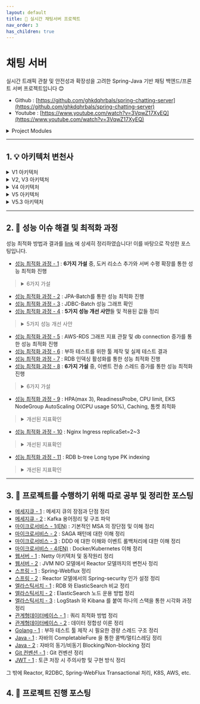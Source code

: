 ```yaml
---
layout: default
title: 📌 실시간 채팅서버 프로젝트
nav_order: 3
has_children: true
---
```


# **채팅 서버**

실시간 트래픽 관찰 및 안전성과 확장성을 고려한 Spring-Java 기반 채팅 백엔드/프론트 서버 프로젝트입니다 😊

* Github : [https://github.com/ghkdqhrbals/spring-chatting-server](https://github.com/ghkdqhrbals/spring-chatting-server)
* Youtube : [https://www.youtube.com/watch?v=3VqwZ17XyEQ](https://www.youtube.com/watch?v=3VqwZ17XyEQ)

<details><summary> Project Modules </summary><div markdown="1">

1. `common-dto` : 에러 처리와 다양한 변수 및 dto들을 관리하는 모듈입니다.
2. `gateway-service` : Netty, (Spring-Cloud-Gateway) 통합 백엔드 엔트리를 제공하는 게이트웨이로써 JWT 토큰 검증 및 유저권한에 따라 백엔드에 엑세스를 허가해주는 모듈입니다.
3. `config-service` : 여러 설정파일들을 rabbitMQ와 actuator로 여러 서버에 전파하는 역할을 수행합니다.
4. `discovery-service` : Eureka 서버로 `gateway-service` 에게 로드밸런싱을 위한 서버 url 리스트를 반환해주는 역할을 수행합니다.
5. `docker-elk` : `엘라스틱 서치` + `로그 스태시` + `키바나` 를 병합하여 도커라이징 된 라이브러리로, `Kafka` 의 newUser 토픽을 읽어와 인덱스에 저장 및 그래프화 하는 모듈입니다.
6. `인증서버` : Undertow, JWT 토큰 발급 및 `채팅서버`와 `고객서버`에 유저 추가 이벤트를 Saga Orchestration 방식으로 전파하는 역할을 수행합니다.
7. `채팅서버` : Tomcat, 채팅서비스를 제공하는 서버입니다.
8. `고객서버` : Tomcat, 사용자의 계좌를 관리하는 서버입니다.
9. `주문서버` : (**Not set**) 사용자의 상품주문을 관리하는 서버입니다.
10. `상품서버` : (**Not set**) 상품목록을 관리하는 서버입니다.
11. `kafkaMQ` : `인증서버`, `고객서버`, `주문서버` 가 유저정보를 서로 전파받을 떄 사용됩니다. 또한 RDB 의 Backup를 생성할 때 사용되며 ELK 의 통계를 만들때 사용되는 백본망입니다.
12. `rabbitMQ` : Actuator 에 설정파일들을 실시간으로 전파할 떄 사용되는 메세지큐입니다.
13. `nginx` : (deprecated)
14. `Redis` : 이벤트 전송 상태를 저장할 때 사용하는 DB입니다.
15. `RDB` : (Postgres) AWS-RDS 및 localDB 를 사용하며, 주요서비스들의 데이터들을 저장합니다.

</div></details>


-----

## 1.  💡 아키텍처 변천사

<details><summary> V1 아키텍처 </summary><div markdown="1">

![img](../../assets/img/kafka/kafkaVersion.png)

</div></details>

<details><summary> V2, V3 아키텍처 </summary><div markdown="1">

![img](../../assets/img/es/final.png)

</div></details>

<details><summary> V4 아키텍처 </summary><div markdown="1">

![img](../../assets/img/msa/v3.1.0.png)

</div></details>

<details><summary> V5 아키텍처 </summary><div markdown="1">

![image](../../assets/img/msa/12.svg)

</div></details>


<details><summary> V5.3 아키텍처 </summary><div markdown="1">

<img width="880" alt="스크린샷 2023-12-15 오후 12 31 41" src="https://github.com/ghkdqhrbals/spring-chatting-server/assets/29156882/2652be5a-2d1c-4a7b-957b-d69aaa21007e">

</div></details>

------

## 2.  🔨 성능 이슈 해결 및 최적화 과정

성능 최적화 방법과 결과를 [link](https://github.com/ghkdqhrbals/spring-chatting-server/issues?q=is%3Aissue+label%3A%22feature%3A+performance%22+) 에 상세히 정리하였습니다! 이를 바탕으로 작성한 포스팅입니다. 

* [성능 최적화 과정 - 1](https://ghkdqhrbals.github.io/portfolios/docs/project/2023-01-16-chatting(13)/) : **6가지 가설** 중, 도커 리소스 추가와 서버 수평 확장를 통한 성능 최적화 진행
> <details><summary> 6가지 가설 </summary><div markdown="1">
>
>  * [서버부하 툴의 속도문제] 문제였나? ❌
>  * [이벤트 흐름에서의 문제] 문제였나? ❌
>  * [백업 과정에서의 문제] 문제였나? ❌ 
>  * [과도한 replication 생성] 문제였나? ❌
>  * [제한된 CPU/MEMORY 리소스로 인한 문제] 문제였나? ✅
>  * [단일 인증 서버로 인한 병목현상] 문제였나? ✅
>
> </div></details>
* [성능 최적화 과정 - 2](https://ghkdqhrbals.github.io/portfolios/docs/project/2023-01-17-chatting(15)/) : JPA-Batch를 통한 성능 최적화 진행
* [성능 최적화 과정 - 3](https://ghkdqhrbals.github.io/portfolios/docs/project/2023-01-24-chatting(17)/) : JDBC-Batch 성능 그래프 확인
* [성능 최적화 과정 - 4](https://ghkdqhrbals.github.io/portfolios/docs/project/2023-01-27-chatting(18)/) : **5가지 성능 개선 사안**들 및 적용된 값들 정리
> <details><summary> 5가지 성능 개선 사안 </summary><div markdown="1">
>
>  * [JDBC-Batch] before : 1 / after : 100
>  * [chatting_id 내부 자동 생성(네트워크 로드 감소)] before : from db sequence / after : random.UUID
>  * [db parallel processor 확장(db cpu 사용률 증가)] before : 1개 / after : 8개
>  * [쿼리 빈도 축소( sql 최적화 + lazy fetch )] before : 6번 / after : 4번
>  * [서버 수평 확장] before : 1대 / after : 2대
>
> </div></details>
* [성능 최적화 과정 - 5](https://ghkdqhrbals.github.io/portfolios/docs/project/2023-03-05-chatting(21)/) : AWS-RDS 그래프 지표 관찰 및 db connection 증가를 통한 성능 최적화 진행
* [성능 최적화 과정 - 6](https://ghkdqhrbals.github.io/portfolios/docs/project/2023-03-11-chatting(23)/) : 부하 테스트를 위한 툴 제작 및 실제 테스트 결과
* [성능 최적화 과정 - 7](https://ghkdqhrbals.github.io/portfolios/docs/project/2023-03-16-chatting(25)/) : RDB 인덱싱 활성화를 통한 성능 최적화 진행
* [성능 최적화 과정 - 8](https://ghkdqhrbals.github.io/portfolios/docs/project/2023-05-01-chatting(35)/) : **6가지 가설** 중, 이벤트 전송 스레드 증가를 통한 성능 최적화 진행
> <details><summary> 6가지 가설 </summary><div markdown="1">
>
> * [Undertow 의 적은 parellel thread] 문제였나? ❌
> * [Spring Security 의 토큰 확인 절차에서 발생할 수 있는 딜레이 문제] 문제였나? ❌
> * [이벤트 트랜젝션을 관리하는 Redis 저장 성능 문제] 문제였나? ❌
> * [CPU/Memory 부족] 문제였나? ✅
> * [적은 Kafka Producer 스레드 개수] 문제였나? ✅
> * [linger.ms 와 batch_size 문제] 문제였나? ❌
>
> </div></details>
* [성능 최적화 과정 - 9](https://ghkdqhrbals.github.io/portfolios/docs/project/2023-12-21-chatting(40)/) : HPA(max 3), ReadinessProbe, CPU limit, EKS NodeGroup AutoScaling O(CPU usage 50%), Caching, 톰켓 최적화
> <details><summary> 개선된 지표확인 </summary><div markdown="1">
>
> | 지표 | 개선 이전 | 개선 이후 | 변화 |
> |------|-----------|-----------|------|
> | TPS 평균 | 109.27 | 312.16 | **185.68% 🟢** |
> | TPS p95 | 271.82 | 376.77 | **38.61% 🟢** |
> | TPS p99 | 298.47 | 415.61 | **39.25% 🟢** |
> | MTTFB 평균 | 1605.44 ms | 950.89 ms | **68.84% 🟢** |
> | MTTFB p95 | 24013.28 ms | 1322.11 ms | **1716.28% 🟢** |
> | MTTFB p99 | 27690.40 ms | 1833.22 ms | **1410.48% 🟢** |
> | MTTFB 차이 평균 | 2838.38 ms | 112.52 ms | **2422.56% 🟢** |
> | MTTFB 평균적인 변동률 | 75.00% | 10.67% | **602.91% 🟢** |
>
> </div></details>
* [성능 최적화 과정 - 10](https://ghkdqhrbals.github.io/portfolios/docs/project/2023-12-29-chatting(41)/) : Nginx Ingress replicaSet=2~3
> <details><summary> 개선된 지표확인 </summary><div markdown="1">
>
> | 지표              | 개선 이전      | 개선 이후      | Change |
> | ----------------|------------|------------|-------|
> | TPS 평균         | 319.99     | 422.20     | **31.94% 🟢** |
> | TPS p95        | 376.77     | 497.80     | **32.12% 🟢** |
> | TPS p99        | 415.61     | 532.80     | **28.20% 🟢** |
> | MTTFB 평균       | 950.89 ms  | 709.86 ms  | **25.35% 🟢** |
> | MTTFB p95      | 1322.11 ms | 958.64 ms  | **27.49% 🟢** |
> | MTTFB p99      | 1833.22 ms | 1117.45 ms | **39.04% 🟢** |
> | MTTFB 차이 평균    | 112.52 ms  | 58.82 ms   | **47.72% 🟢** |
> | MTTFB 평균적인 변동률 | 10.67%     | 7.67%      | **28.12% 🟢** |
>
> </div></details>
* [성능 최적화 과정 - 11](https://ghkdqhrbals.github.io/portfolios/docs/project/2024-01-03-chatting(42)/) : RDB b-tree Long type PK indexing
> <details><summary> 개선된 지표확인 </summary><div markdown="1">
>
> | 지표 | 개선 이전 | 개선 이후 | Change        |
> |------|-----------|---------------|------|
> | TPS 평균 | 377.24 | 404.36 | **7.19% 🟢**  |
> | TPS p95 | 464.73 | 472.70 | **1.71% 🟢**  |
> | TPS p99 | 491.26 | 520.06 | **5.86% 🟢**  |
> | MTTFB 평균 | 496.27 ms | 456.42 ms | **8.73% 🟢**  |
> | MTTFB p95 | 882.81 ms | 799.67 ms | **10.4% 🟢**  |
> | MTTFB p99 | 1163.81 ms | 1130.67 ms | **2.93% 🟢**  |
> | MTTFB 차이 평균 | 106.51 ms | 74.02 ms | **43.89% 🟢** |
> | MTTFB 평균적인 변동률 | 20.77% | 15.27% | **36.02% 🟢** |
>
> </div></details>

------

## 3.  📕 프로젝트를 수행하기 위해 따로 공부 및 정리한 포스팅 
* [메세지큐 - 1](https://ghkdqhrbals.github.io/portfolios/docs/메세지큐/2022-12-01-message-queue/) : 메세지 큐의 장점과 단점 정리
* [메세지큐 - 2](https://ghkdqhrbals.github.io/portfolios/docs/메세지큐/2022-12-02-kafka/) : Kafka 용어정리 및 구조 파악 
* [마이크로서비스 - 1(EN)](https://ghkdqhrbals.github.io/portfolios/docs/msa/2022-09-05-micro-service-architecture2/) : 기본적인 MSA 의 장단점 및 이해 정리
* [마이크로서비스 - 2](https://ghkdqhrbals.github.io/portfolios/docs/msa/2022-09-04-micro-service-architecture1/) : SAGA 패턴에 대한 이해 정리 
* [마이크로서비스 - 3](https://ghkdqhrbals.github.io/portfolios/docs/msa/2023-03-22-msa1/) : DDD 에 대한 이해와 이벤트 롤백처리에 대한 이해 정리
* [마이크로서비스 - 4(EN)](https://ghkdqhrbals.github.io/portfolios/docs/msa/2022-05-30-msa-docker-kubernetes/) : Docker/Kubernetes 이해 정리
* [웹서버 - 1](https://ghkdqhrbals.github.io/portfolios/docs/Java/6/) : Netty 아키텍처 및 동작원리 정리 
* [웹서버 - 2](https://ghkdqhrbals.github.io/portfolios/docs/Java/5/) : JVM NIO 모델에서 Reactor 모델까지의 변천사 정리
* [스프링 - 1](https://ghkdqhrbals.github.io/portfolios/docs/Java/2/) : Spring-Webflux 정리
* [스프링 - 2](https://ghkdqhrbals.github.io/portfolios/docs/Java/3/) : Reactor 모델에서의 Spring-security 인가 설정 정리
* [엘라스틱서치 - 1](https://ghkdqhrbals.github.io/portfolios/docs/elasticSearch/2022-12-31-elastic-search/) : RDB 와 ElasticSearch 비교 정리
* [엘라스틱서치 - 2](https://ghkdqhrbals.github.io/portfolios/docs/elasticSearch/2023-01-01-elastic-search(2)/) : ElasticSearch 노드 운용 방법 정리
* [엘라스틱서치 - 3](https://ghkdqhrbals.github.io/portfolios/docs/elasticSearch/2023-01-02-elastic-search(3)/) : LogStash 와 Kibana 를 붙여 하나의 스택을 통한 시각화 과정 정리
* [관계형데이터베이스 - 1](https://ghkdqhrbals.github.io/portfolios/docs/데이터베이스/db1/) : 쿼리 최적화 방법 정리
* [관계형데이터베이스 - 2](https://ghkdqhrbals.github.io/portfolios/docs/데이터베이스/2022-11-20-DB-3/) : 데이터 정합성 이론 정리
* [Golang - 1](https://ghkdqhrbals.github.io/portfolios/docs/Go언어/2022-09-18-thread-goroutine/) : 부하 테스트 툴 제작 시 필요한 경량 스레드 구조 정리
* [Java - 1](https://ghkdqhrbals.github.io/portfolios/docs/Java/java3/) : 자바의 CompletableFure 을 통한 콜백/멀티스레딩 정리
* [Java - 2](https://ghkdqhrbals.github.io/portfolios/docs/Java/java1/) : 자바의 동기/비동기 Blocking/Non-blocking 정리
* [Git 컨벤션 - 1](https://accurate-allspice-e0a.notion.site/git-convention-9e8f78c9d33346bca965c30fb6537d5a) : Git 컨벤션 정리
* [JWT - 1](https://accurate-allspice-e0a.notion.site/jwt-2eb41c679cfe4fa4b5210594482b8025?pvs=4) : 토큰 저장 시 주의사항 및 구현 방식 정리

그 밖에 Reactor, R2DBC, Spring-WebFlux Transactional 처리, K8S, AWS, etc. 

## 4.  📗 프로젝트 진행 포스팅
